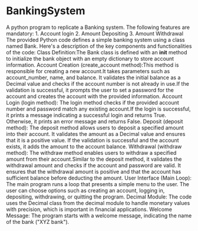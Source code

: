 # BankingSystem
A python program to replicate a Banking system. The following features are mandatory:  1. Account login  2. Amount Depositing  3. Amount Withdrawal
The provided Python code defines a simple banking system using a class named Bank. Here's a description of the key components and functionalities of the code:
Class Definition:The Bank class is defined with an __init__ method to initialize the bank object with an empty dictionary to store account information.
Account Creation (create_account method):This method is responsible for creating a new account.It takes parameters such as account_number, name, and balance. It validates the initial balance as a Decimal value and checks if the account number is not already in use.If the validation is successful, it prompts the user to set a password for the account and creates the account with the provided information.
Account Login (login method): The login method checks if the provided account number and password match any existing account.If the login is successful, it prints a message indicating a successful login and returns True. Otherwise, it prints an error message and returns False.
Deposit (deposit method): The deposit method allows users to deposit a specified amount into their account. It validates the amount as a Decimal value and ensures that it is a positive value. If the validation is successful and the account exists, it adds the amount to the account balance.
Withdrawal (withdraw method): The withdraw method enables users to withdraw a specified amount from their account.Similar to the deposit method, it validates the withdrawal amount and checks if the account and password are valid. It ensures that the withdrawal amount is positive and that the account has sufficient balance before deducting the amount.
User Interface (Main Loop): The main program runs a loop that presents a simple menu to the user. The user can choose options such as creating an account, logging in, depositing, withdrawing, or quitting the program.
Decimal Module: The code uses the Decimal class from the decimal module to handle monetary values with precision, which is important in financial applications.
Welcome Message: The program starts with a welcome message, indicating the name of the bank ("XYZ bank").
